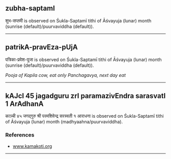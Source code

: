 ## zubha-saptamI
शुभ-सप्तमी is observed on Śukla-Saptamī tithi of Āśvayuja (lunar) month (sunrise (default)/puurvaviddha (default)).



---
## patrikA-pravEza-pUjA
पत्रिका-प्रवेश-पूजा is observed on Śukla-Saptamī tithi of Āśvayuja (lunar) month (sunrise (default)/puurvaviddha (default)).

_Pooja of Kapila cow, eat only Panchagavya, next day eat_

---
## kAJcI 45 jagadguru zrI paramazivEndra sarasvatI 1 ArAdhanA
काञ्ची ४५ जगद्गुरु श्री परमशिवेन्द्र सरस्वती १ आराधना is observed on Śukla-Saptamī tithi of Āśvayuja (lunar) month (madhyaahna/puurvaviddha).


### References
* www.kamakoti.org


---
